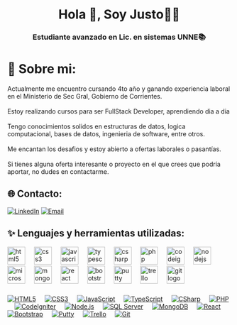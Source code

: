 <h1 align="center">Hola 👋, Soy Justo👨‍💻</h1>
<h3 align="center">Estudiante avanzado en Lic. en sistemas UNNE📚</h3>

# 🌟 Sobre mi:
Actualmente me encuentro cursando 4to año y ganando experiencia laboral en el Ministerio de Sec Gral, Gobierno de Corrientes.<br><br>
Estoy realizando cursos para ser FullStack Developer, aprendiendo dia a dia<br><br>
Tengo conocimientos solidos en estructuras de datos, logica computacional, bases de datos, ingenieria de software, entre otros.<br><br>
Me encantan los desafios y estoy abierto a ofertas laborales o pasantías.<br><br>
Si tienes alguna oferta interesante o proyecto en el que crees que podría aportar, no dudes en contactarme.

###

## 🌐 Contacto:
[![LinkedIn](https://img.shields.io/badge/LinkedIn-%230077B5.svg?logo=linkedin&logoColor=white)](https://linkedin.com/in/justoescobar) 
[![Email](https://img.shields.io/badge/Email-%23D14836.svg?logo=gmail&logoColor=white)](mailto:justoescobar3@gmail.com)

###

</p>

## ✨ Lenguajes y herramientas utilizadas:
<div align="left">
  <img src="https://cdn.jsdelivr.net/gh/devicons/devicon/icons/html5/html5-original.svg" height="40" alt="html5 logo"  />
  <img width="12" />
  <img src="https://cdn.jsdelivr.net/gh/devicons/devicon/icons/css3/css3-original.svg" height="40" alt="css3 logo"  />
  <img width="12" />
  <img src="https://cdn.jsdelivr.net/gh/devicons/devicon/icons/javascript/javascript-original.svg" height="40" alt="javascript logo"  />
  <img width="12" />
  <img src="https://cdn.jsdelivr.net/gh/devicons/devicon/icons/typescript/typescript-original.svg" height="40" alt="typescript logo"  />
  <img width="12" />
  <img src="https://cdn.jsdelivr.net/gh/devicons/devicon/icons/csharp/csharp-original.svg" height="40" alt="csharp logo"  />
  <img width="12" />
  <img src="https://cdn.jsdelivr.net/gh/devicons/devicon/icons/php/php-original.svg" height="40" alt="php logo"  />
  <img width="12" />
  <img src="https://cdn.jsdelivr.net/gh/devicons/devicon/icons/codeigniter/codeigniter-plain.svg" height="40" alt="codeigniter logo"  />
  <img width="12" />
  <img src="https://cdn.jsdelivr.net/gh/devicons/devicon/icons/nodejs/nodejs-original.svg" height="40" alt="nodejs logo"  />
  <img width="12" />
  <img src="https://cdn.jsdelivr.net/gh/devicons/devicon/icons/microsoftsqlserver/microsoftsqlserver-plain.svg" height="40" alt="microsoftsqlserver logo"  />
  <img width="12" />
  <img src="https://cdn.jsdelivr.net/gh/devicons/devicon/icons/mongodb/mongodb-original.svg" height="40" alt="mongodb logo"  />
  <img width="12" />
  <img src="https://cdn.jsdelivr.net/gh/devicons/devicon/icons/react/react-original.svg" height="40" alt="react logo"  />
  <img width="12" />
  <img src="https://cdn.jsdelivr.net/gh/devicons/devicon/icons/bootstrap/bootstrap-original.svg" height="40" alt="bootstrap logo"  />
  <img width="12" />
  <img src="https://cdn.jsdelivr.net/gh/devicons/devicon/icons/putty/putty-original.svg" height="40" alt="putty logo"  />
  <img width="12" />
  <img src="https://cdn.jsdelivr.net/gh/devicons/devicon/icons/trello/trello-plain.svg" height="40" alt="trello logo"  />
  <img width="12" />
  <img src="https://cdn.jsdelivr.net/gh/devicons/devicon/icons/git/git-original.svg" height="40" alt="git logo"  />
</div>

###
[![HTML5](https://img.shields.io/badge/HTML5-%23E34F26.svg?logo=html5&logoColor=white)](#)
&nbsp;&nbsp;&nbsp;
[![CSS3](https://img.shields.io/badge/CSS3-%231572B6.svg?logo=css3&logoColor=white)](#)
&nbsp;&nbsp;&nbsp;
[![JavaScript](https://img.shields.io/badge/JavaScript-%23F7DF1E.svg?logo=javascript&logoColor=black)](#)
&nbsp;&nbsp;&nbsp;
[![TypeScript](https://img.shields.io/badge/TypeScript-%23007ACC.svg?logo=typescript&logoColor=white)](#)
&nbsp;&nbsp;&nbsp;
[![CSharp](https://img.shields.io/badge/C%23-%23239120.svg?logo=c-sharp&logoColor=white)](#)
&nbsp;&nbsp;&nbsp;
[![PHP](https://img.shields.io/badge/PHP-%23777BB4.svg?logo=php&logoColor=white)](#)
&nbsp;&nbsp;&nbsp;
[![CodeIgniter](https://img.shields.io/badge/CodeIgniter-%23DD4814.svg?logo=codeigniter&logoColor=white)](#)
&nbsp;&nbsp;&nbsp;
[![Node.js](https://img.shields.io/badge/Node.js-%23339933.svg?logo=node.js&logoColor=white)](#)
&nbsp;&nbsp;&nbsp;
[![SQL Server](https://img.shields.io/badge/SQL%20Server-%23CC2927.svg?logo=microsoft-sql-server&logoColor=white)](#)
&nbsp;&nbsp;&nbsp;
[![MongoDB](https://img.shields.io/badge/MongoDB-%2347A248.svg?logo=mongodb&logoColor=white)](#)
&nbsp;&nbsp;&nbsp;
[![React](https://img.shields.io/badge/React-%2361DAFB.svg?logo=react&logoColor=black)](#)
&nbsp;&nbsp;&nbsp;
[![Bootstrap](https://img.shields.io/badge/Bootstrap-%23563D7C.svg?logo=bootstrap&logoColor=white)](#)
&nbsp;&nbsp;&nbsp;
[![Putty](https://img.shields.io/badge/Putty-%23FFFFFF.svg?logo=putty&logoColor=black)](#)
&nbsp;&nbsp;&nbsp;
[![Trello](https://img.shields.io/badge/Trello-%23026AA7.svg?logo=trello&logoColor=white)](#)
&nbsp;&nbsp;&nbsp;
[![Git](https://img.shields.io/badge/Git-%23F05032.svg?logo=git&logoColor=white)](#)

###
